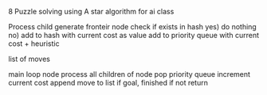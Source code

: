 8 Puzzle solving using A star algorithm
for ai class

Process child
  generate fronteir node
  check if exists in hash
    yes) do nothing
    no)
  add to hash with current cost as value
  add to priority queue with current cost + heuristic

list of moves

main loop
  node
  process all children of node
  pop priority queue
  increment current cost
  append move to list
  if goal, finished
  if not return

